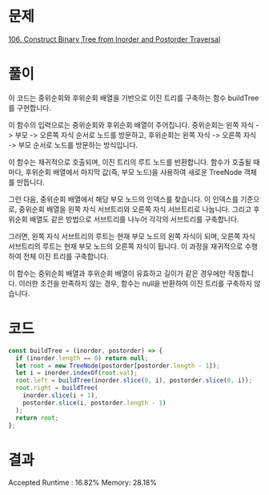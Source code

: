 # 문제

[106. Construct Binary Tree from Inorder and Postorder Traversal](https://leetcode.com/problems/construct-binary-tree-from-inorder-and-postorder-traversal/description/)

# 풀이

이 코드는 중위순회와 후위순회 배열을 기반으로 이진 트리를 구축하는 함수 buildTree를 구현합니다.

이 함수의 입력으로는 중위순회와 후위순회 배열이 주어집니다. 중위순회는 왼쪽 자식 -> 부모 -> 오른쪽 자식 순서로 노드를 방문하고, 후위순회는 왼쪽 자식 -> 오른쪽 자식 -> 부모 순서로 노드를 방문하는 방식입니다.

이 함수는 재귀적으로 호출되며, 이진 트리의 루트 노드를 반환합니다. 함수가 호출될 때마다, 후위순회 배열에서 마지막 값(즉, 부모 노드)을 사용하여 새로운 TreeNode 객체를 만듭니다.

그런 다음, 중위순회 배열에서 해당 부모 노드의 인덱스를 찾습니다. 이 인덱스를 기준으로, 중위순회 배열을 왼쪽 자식 서브트리와 오른쪽 자식 서브트리로 나눕니다. 그리고 후위순회 배열도 같은 방법으로 서브트리를 나누어 각각의 서브트리를 구축합니다.

그러면, 왼쪽 자식 서브트리의 루트는 현재 부모 노드의 왼쪽 자식이 되며, 오른쪽 자식 서브트리의 루트는 현재 부모 노드의 오른쪽 자식이 됩니다. 이 과정을 재귀적으로 수행하여 전체 이진 트리를 구축합니다.

이 함수는 중위순회 배열과 후위순회 배열이 유효하고 길이가 같은 경우에만 작동합니다. 이러한 조건을 만족하지 않는 경우, 함수는 null을 반환하여 이진 트리를 구축하지 않습니다.

# 코드

```javascript
const buildTree = (inorder, postorder) => {
  if (inorder.length == 0) return null;
  let root = new TreeNode(postorder[postorder.length - 1]);
  let i = inorder.indexOf(root.val);
  root.left = buildTree(inorder.slice(0, i), postorder.slice(0, i));
  root.right = buildTree(
    inorder.slice(i + 1),
    postorder.slice(i, postorder.length - 1)
  );
  return root;
};
```

# 결과

Accepted
Runtime : 16.82%
Memory: 28.18%
